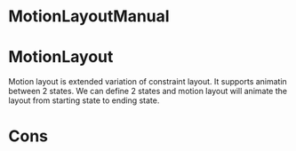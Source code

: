 # MotionLayoutManual

# MotionLayout
Motion layout is extended variation of constraint layout. It supports animatin between 2 states. We can define 2 states and motion layout will animate the layout from starting state to ending state.

# Cons
